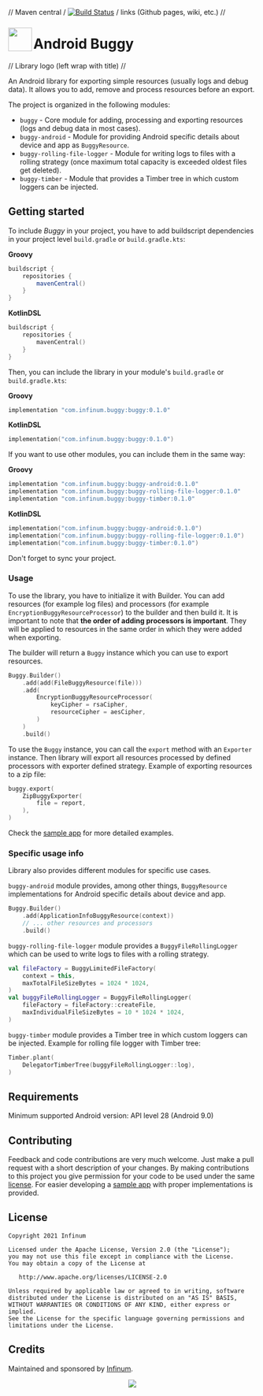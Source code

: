 // Maven central / [![Build Status](https://app.bitrise.io/app/2f579e1f-5eb6-4bae-974c-3af8b0ff2a4c/status.svg?token=YSdaK3xxLACRNQCFFbtuqA&branch=main)](https://app.bitrise.io/app/2f579e1f-5eb6-4bae-974c-3af8b0ff2a4c) / links (Github pages, wiki, etc.) //

### <img align="left" src="logo.svg" width="48">

# Android Buggy

// Library logo (left wrap with title) //

An Android library for exporting simple resources (usually logs and debug data). It allows
you to add, remove and process resources before an export.

The project is organized in the following modules:

- `buggy` - Core module for adding, processing and exporting resources (logs and debug data in most
  cases).
- `buggy-android` - Module for providing Android specific details about device and app
  as `BuggyResource`.
- `buggy-rolling-file-logger` - Module for writing logs to files with a rolling strategy (once
  maximum total capacity is exceeded oldest files get deleted).
- `buggy-timber` - Module that provides a Timber tree in which custom loggers can be injected.

## Getting started

To include _Buggy_ in your project, you have to add buildscript dependencies in your project
level `build.gradle` or `build.gradle.kts`:

**Groovy**

```groovy
buildscript {
    repositories {
        mavenCentral()
    }
}
```

**KotlinDSL**

```kotlin
buildscript {
    repositories {
        mavenCentral()
    }
}
```

Then, you can include the library in your module's `build.gradle` or `build.gradle.kts`:

**Groovy**

```groovy
implementation "com.infinum.buggy:buggy:0.1.0"
```

**KotlinDSL**

```kotlin
implementation("com.infinum.buggy:buggy:0.1.0")
```

If you want to use other modules, you can include them in the same way:

**Groovy**

```groovy
implementation "com.infinum.buggy:buggy-android:0.1.0"
implementation "com.infinum.buggy:buggy-rolling-file-logger:0.1.0"
implementation "com.infinum.buggy:buggy-timber:0.1.0"
```

**KotlinDSL**

```kotlin
implementation("com.infinum.buggy:buggy-android:0.1.0")
implementation("com.infinum.buggy:buggy-rolling-file-logger:0.1.0")
implementation("com.infinum.buggy:buggy-timber:0.1.0")
```

Don't forget to sync your project.

### Usage

To use the library, you have to initialize it with Builder. You can add resources (for example log
files) and processors (for example `EncryptionBuggyResourceProcessor`) to the builder and then build
it.
It is important to note that **the order of adding processors is important**. They will be applied to resources in the same order in which they were added when exporting.

The builder will return a `Buggy` instance which you can use to export resources.

```kotlin
Buggy.Builder()
    .add(add(FileBuggyResource(file)))
    .add(
        EncryptionBuggyResourceProcessor(
            keyCipher = rsaCipher,
            resourceCipher = aesCipher,
        )
    )
    .build()
```


To use the `Buggy` instance, you can call the `export` method with an `Exporter` instance. Then
library will export all resources processed by defined processors with exporter defined strategy.
Example of exporting resources to a zip file:

```kotlin
buggy.export(
    ZipBuggyExporter(
        file = report,
    ),
)
```

Check the [sample app](sample) for more detailed examples.

### Specific usage info

Library also provides different modules for specific use cases.


`buggy-android` module provides, among other things, `BuggyResource` implementations for Android
specific details about device and app.

```kotlin
Buggy.Builder()
    .add(ApplicationInfoBuggyResource(context))
    // ... other resources and processors
    .build()
```


`buggy-rolling-file-logger` module provides a `BuggyFileRollingLogger` which can be used to write logs to
files with a rolling strategy.

```kotlin 
val fileFactory = BuggyLimitedFileFactory(
    context = this,
    maxTotalFileSizeBytes = 1024 * 1024,
)
val buggyFileRollingLogger = BuggyFileRollingLogger(
    fileFactory = fileFactory::createFile,
    maxIndividualFileSizeBytes = 10 * 1024 * 1024,
)
```


`buggy-timber` module provides a Timber tree in which custom loggers can be injected. Example for
rolling file logger with Timber tree:

```kotlin
Timber.plant(
    DelegatorTimberTree(buggyFileRollingLogger::log),
)
```

## Requirements

Minimum supported Android version: API level 28 (Android 9.0)

## Contributing

Feedback and code contributions are very much welcome. Just make a pull request with a short
description of your changes. By making contributions to this project you give permission for your
code to be used under the same [license](LICENSE). For easier developing a [sample app](sample) with proper implementations is provided.

## License

```
Copyright 2021 Infinum

Licensed under the Apache License, Version 2.0 (the "License");
you may not use this file except in compliance with the License.
You may obtain a copy of the License at

   http://www.apache.org/licenses/LICENSE-2.0

Unless required by applicable law or agreed to in writing, software
distributed under the License is distributed on an "AS IS" BASIS,
WITHOUT WARRANTIES OR CONDITIONS OF ANY KIND, either express or implied.
See the License for the specific language governing permissions and
limitations under the License.
```

## Credits

Maintained and sponsored by [Infinum](http://www.infinum.com).

<p align="center">
  <a href='https://infinum.com'>
    <picture>
        <source srcset="https://assets.infinum.com/brand/logo/static/white.svg" media="(prefers-color-scheme: dark)">
        <img src="https://assets.infinum.com/brand/logo/static/default.svg">
    </picture>
  </a>
</p>
